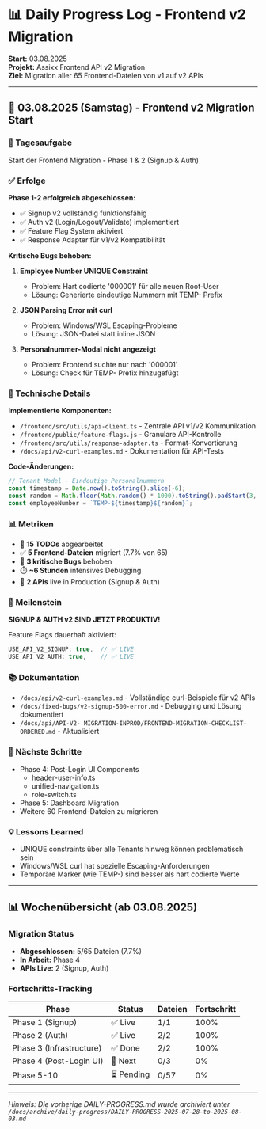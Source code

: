# 📊 Daily Progress Log - Frontend v2 Migration

**Start:** 03.08.2025  
**Projekt:** Assixx Frontend API v2 Migration  
**Ziel:** Migration aller 65 Frontend-Dateien von v1 auf v2 APIs

---

## 📅 03.08.2025 (Samstag) - Frontend v2 Migration Start

### 🎯 Tagesaufgabe
Start der Frontend Migration - Phase 1 & 2 (Signup & Auth)

### ✅ Erfolge

**Phase 1-2 erfolgreich abgeschlossen:**
- ✅ Signup v2 vollständig funktionsfähig
- ✅ Auth v2 (Login/Logout/Validate) implementiert
- ✅ Feature Flag System aktiviert
- ✅ Response Adapter für v1/v2 Kompatibilität

**Kritische Bugs behoben:**
1. **Employee Number UNIQUE Constraint**
   - Problem: Hart codierte '000001' für alle neuen Root-User
   - Lösung: Generierte eindeutige Nummern mit TEMP- Prefix
   
2. **JSON Parsing Error mit curl**
   - Problem: Windows/WSL Escaping-Probleme
   - Lösung: JSON-Datei statt inline JSON
   
3. **Personalnummer-Modal nicht angezeigt**
   - Problem: Frontend suchte nur nach '000001'
   - Lösung: Check für TEMP- Prefix hinzugefügt

### 🔧 Technische Details

**Implementierte Komponenten:**
- `/frontend/src/utils/api-client.ts` - Zentrale API v1/v2 Kommunikation
- `/frontend/public/feature-flags.js` - Granulare API-Kontrolle
- `/frontend/src/utils/response-adapter.ts` - Format-Konvertierung
- `/docs/api/v2-curl-examples.md` - Dokumentation für API-Tests

**Code-Änderungen:**
```typescript
// Tenant Model - Eindeutige Personalnummern
const timestamp = Date.now().toString().slice(-6);
const random = Math.floor(Math.random() * 1000).toString().padStart(3, '0');
const employeeNumber = `TEMP-${timestamp}${random}`;
```

### 📊 Metriken

- 📝 **15 TODOs** abgearbeitet
- ✅ **5 Frontend-Dateien** migriert (7.7% von 65)
- 🐛 **3 kritische Bugs** behoben
- ⏱️ **~6 Stunden** intensives Debugging
- 🚀 **2 APIs** live in Production (Signup & Auth)

### 🎉 Meilenstein

**SIGNUP & AUTH v2 SIND JETZT PRODUKTIV!** 

Feature Flags dauerhaft aktiviert:
```javascript
USE_API_V2_SIGNUP: true,  // ✅ LIVE
USE_API_V2_AUTH: true,    // ✅ LIVE
```

### 📚 Dokumentation
- `/docs/api/v2-curl-examples.md` - Vollständige curl-Beispiele für v2 APIs
- `/docs/fixed-bugs/v2-signup-500-error.md` - Debugging und Lösung dokumentiert
- `/docs/api/API-V2- MIGRATION-INPROD/FRONTEND-MIGRATION-CHECKLIST-ORDERED.md` - Aktualisiert

### 🔮 Nächste Schritte
- Phase 4: Post-Login UI Components 
  - header-user-info.ts
  - unified-navigation.ts
  - role-switch.ts
- Phase 5: Dashboard Migration
- Weitere 60 Frontend-Dateien zu migrieren

### 💡 Lessons Learned
- UNIQUE constraints über alle Tenants hinweg können problematisch sein
- Windows/WSL curl hat spezielle Escaping-Anforderungen
- Temporäre Marker (wie TEMP-) sind besser als hart codierte Werte

---

## 📊 Wochenübersicht (ab 03.08.2025)

### Migration Status
- **Abgeschlossen:** 5/65 Dateien (7.7%)
- **In Arbeit:** Phase 4
- **APIs Live:** 2 (Signup, Auth)

### Fortschritts-Tracking
| Phase | Status | Dateien | Fortschritt |
|-------|--------|---------|-------------|
| Phase 1 (Signup) | ✅ Live | 1/1 | 100% |
| Phase 2 (Auth) | ✅ Live | 2/2 | 100% |
| Phase 3 (Infrastructure) | ✅ Done | 2/2 | 100% |
| Phase 4 (Post-Login UI) | 🔄 Next | 0/3 | 0% |
| Phase 5-10 | ⏳ Pending | 0/57 | 0% |

---

*Hinweis: Die vorherige DAILY-PROGRESS.md wurde archiviert unter `/docs/archive/daily-progress/DAILY-PROGRESS-2025-07-28-to-2025-08-03.md`*